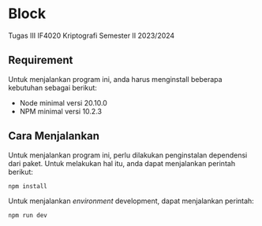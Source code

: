 # Block

Tugas III IF4020 Kriptografi Semester II 2023/2024

## Requirement

Untuk menjalankan program ini, anda harus menginstall beberapa kebutuhan sebagai berikut:

- Node minimal versi 20.10.0
- NPM minimal versi 10.2.3

## Cara Menjalankan

Untuk menjalankan program ini, perlu dilakukan penginstalan dependensi dari paket. Untuk melakukan hal itu, anda dapat menjalankan perintah berikut:

```sh
npm install
```

Untuk menjalankan _environment_ development, dapat menjalankan perintah:

```sh
npm run dev
```
